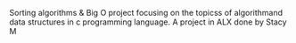 Sorting algorithms & Big O project focusing on the topicss of algorithmand data structures in c programming language. A project in ALX done by Stacy M
